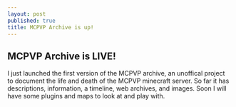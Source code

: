 ```yaml
---
layout: post
published: true
title: MCPVP Archive is up!
---
```

## MCPVP Archive is LIVE!

I just launched the first version of the MCPVP archive, an unoffical project to document the life and death of the MCPVP minecraft server. So far it has descriptions, information, a timeline, web archives, and images. Soon I will have some plugins and maps to look at and play with.
